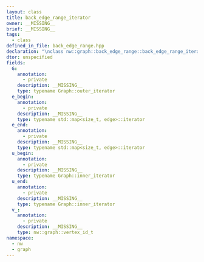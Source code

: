 ```yaml
---
layout: class
title: back_edge_range_iterator
owner: __MISSING__
brief: __MISSING__
tags:
  - class
defined_in_file: back_edge_range.hpp
declaration: "\nclass nw::graph::back_edge_range::back_edge_range_iterator;"
dtor: unspecified
fields:
  G:
    annotation:
      - private
    description: __MISSING__
    type: typename Graph::outer_iterator
  e_begin:
    annotation:
      - private
    description: __MISSING__
    type: typename std::map<size_t, edge>::iterator
  e_end:
    annotation:
      - private
    description: __MISSING__
    type: typename std::map<size_t, edge>::iterator
  u_begin:
    annotation:
      - private
    description: __MISSING__
    type: typename Graph::inner_iterator
  u_end:
    annotation:
      - private
    description: __MISSING__
    type: typename Graph::inner_iterator
  v_:
    annotation:
      - private
    description: __MISSING__
    type: nw::graph::vertex_id_t
namespace:
  - nw
  - graph
---
```

